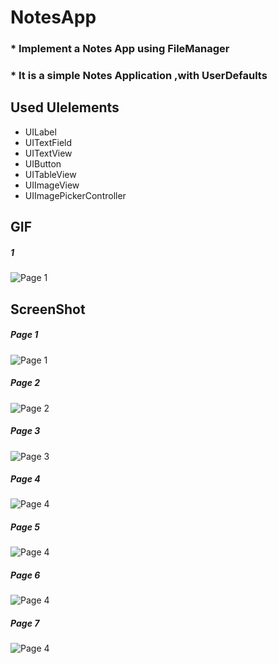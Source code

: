 # NotesApp
### * Implement a Notes App using FileManager
### * It is a simple Notes Application ,with UserDefaults
## Used UIelements
- UILabel
- UITextField
- UITextView
- UIButton
- UITableView
- UIImageView
- UIImagePickerController

## GIF
#####  1
![Page 1](Notes.gif)
## ScreenShot
##### Page 1
![Page 1](N1.png)

##### Page 2
![Page 2](N2.png)

##### Page 3
![Page 3](N3.png)

##### Page 4
![Page 4](N4.png)

##### Page 5
![Page 4](N5.png)

##### Page 6
![Page 4](N6.png)

##### Page 7
![Page 4](N7.png)
